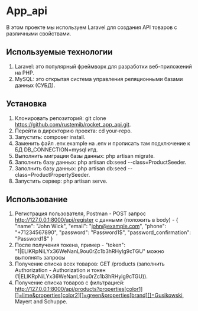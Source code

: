 # App_api
В этом проекте мы используем Laravel для создания API товаров с различными свойствами.

## Используемые технологии
1. Laravel: это популярный фреймворк для разработки веб-приложений на PHP.
2. MySQL: это открытая система управления реляционными базами данных (СУБД).
## Установка
1. Клонировать репозиторий: git clone https://github.com/rustemib/rocket_app_api.git.
2. Перейти в директорию проекта: cd your-repo.
3. Запустить: composer install.
4. Заменить файл .env.example на .env и прописать там подключение к БД DB_CONNECTION=mysql итд.
5. Выполнить миграции базы данных: php artisan migrate.
6. Заполнить базу данных: php artisan db:seed --class=ProductSeeder.
7. Заполнить базу данных: php artisan db:seed --class=ProductPropertySeeder.
8. Запустить сервер: php artisan serve.
## Использование
1. Регистрация пользователя, Postman - POST запрос http://127.0.0.1:8000/api/register с данными (положить в body) - { "name": "John Wick", "email": "john@example.com", "phone": "+71234567890", "password": "Password1$", "password_confirmation": "Password1$" }
2. После получения токена, пример - "token": "1|ELlKRpNiLYx36WeNanL9ou0rZc1b3hRHylg9cTGU" можно выполнять запросы
3. Получение списка всех товаров: GET /products (заполнить Authorization - Authorization и токен (1|ELlKRpNiLYx36WeNanL9ou0rZc1b3hRHylg9cTGU)).
4. Получение списка товаров с фильтрацией: http://127.0.0.1:8000/api/products?properties[color1][]=lime&properties[color2][]=green&properties[brand][]=Gusikowski, Mayert and Schuppe.
